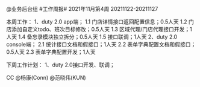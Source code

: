 @业务后台组 #工作周报#
2021年11月第4周 20211122-20211127

本周工作：
1、duty 2.0 app端；
1.1 门店详情接口返回配置信息；0.5人天
1.2 门店添加自定义todo、班次目标修改；0.5人天
1.3 区域代理/门店代理接口开发；1人天
1.4 备忘录模块独立拆分；0.5人天
1.5 接口联调；1人天
2、duty 2.0 console端；
2.1 统计接口文档和假接口；1人天
2.2 表单字典配置文档和假接口；0.5人天
2.3 表单字典配置开发；1人天

下周工作计划：
1、duty 2.0接口开发、联调；

CC @杨康(Conn) @范晓伟(KUN)